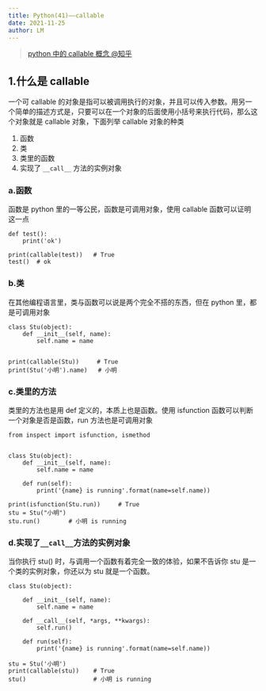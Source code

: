 ```yaml
---
title: Python(41)——callable
date: 2021-11-25
author: LM
---
```


> [ python 中的 callable 概念 @知乎](https://zhuanlan.zhihu.com/p/191419441)

## 1.什么是 callable

一个可 callable 的对象是指可以被调用执行的对象，并且可以传入参数。用另一个简单的描述方式是，只要可以在一个对象的后面使用小括号来执行代码，那么这个对象就是 callable 对象，下面列举 callable 对象的种类

1. 函数
2. 类
3. 类里的函数
4. 实现了 `__call__` 方法的实例对象

### a.函数

函数是 python 里的一等公民，函数是可调用对象，使用 callable 函数可以证明这一点

```python3
def test():
    print('ok')

print(callable(test))   # True
test()  # ok
```

### b.类

在其他编程语言里，类与函数可以说是两个完全不搭的东西，但在 python 里，都是可调用对象

```python3
class Stu(object):
    def __init__(self, name):
        self.name = name


print(callable(Stu))     # True
print(Stu('小明').name)   # 小明
```

### c.类里的方法

类里的方法也是用 def 定义的，本质上也是函数。使用 isfunction 函数可以判断一个对象是否是函数，run 方法也是可调用对象

```python3
from inspect import isfunction, ismethod


class Stu(object):
    def __init__(self, name):
        self.name = name

    def run(self):
        print('{name} is running'.format(name=self.name))

print(isfunction(Stu.run))     # True
stu = Stu("小明")
stu.run()        # 小明 is running
```

### d.实现了`__call__`方法的实例对象

当你执行 stu() 时，与调用一个函数有着完全一致的体验，如果不告诉你 stu 是一个类的实例对象，你还以为 stu 就是一个函数。

```python3
class Stu(object):

    def __init__(self, name):
        self.name = name

    def __call__(self, *args, **kwargs):
        self.run()

    def run(self):
        print('{name} is running'.format(name=self.name))

stu = Stu('小明')
print(callable(stu))    # True
stu()                   # 小明 is running
```
